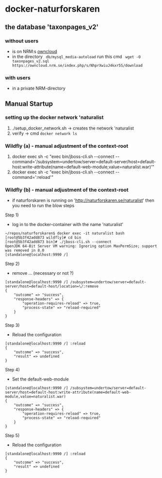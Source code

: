 # docker-naturforskaren

## the database 'taxonpages_v2'

### without users
- is on NRM:s [owncloud](https://owncloud.nrm.se/index.php/s/NhprXwiuJ4kxr5S/download)
-  in the directory ``` db/mysql_media-autoload``` run this cmd  ```  wget -O taxonpages_v2.sql https://owncloud.nrm.se/index.php/s/NhprXwiuJ4kxr5S/download ```
 

### with users
- in a private NRM-directory

## Manual Startup

### setting up the docker network 'naturalist
1. ./setup_docker_network.sh -> creates the network 'naturalist
2. verify -> cmd ``` docker network ls ```

### Wildfly (a) - manual adjustment of the context-root
1. docker exec sh -c "exec bin/jboss-cli.sh --connect --command='/subsystem=undertow/server=default-server/host=default-host:write-attribute(name=default-web-module,value=naturalist.war)'" 
2. docker exec sh -c "exec bin/jboss-cli.sh --connect --command=':reload'"

###  Wildfly (b) - manual adjustment of the context-root
- if naturforskaren is running on 'http://naturforskaren.se/naturalist' then you need to run the blow steps

Step 1)
- log in to the docker-container with the name 'naturalist'

```
~/repos/naturforskaren$ docker exec -it naturalist bash
[root@5b3f42add873 wildfly]# cd bin
[root@5b3f42add873 bin]# ./jboss-cli.sh --connect
OpenJDK 64-Bit Server VM warning: Ignoring option MaxPermSize; support was removed in 8.0
[standalone@localhost:9990 /] 
``` 

Step 2)
- remove ... (necessary or not ?) 

```
[standalone@localhost:9990 /] /subsystem=undertow/server=default-server/host=default-host/location=\/:remove
{
    "outcome" => "success",
    "response-headers" => {
        "operation-requires-reload" => true,
        "process-state" => "reload-required"
    }
}

```


Step 3) 
- Reload the configuration
```
[standalone@localhost:9990 /] :reload
{
    "outcome" => "success",
    "result" => undefined
}
``` 

Step 4)
- Set the default-web-module 

``` 
[standalone@localhost:9990 /] /subsystem=undertow/server=default-server/host=default-host:write-attribute(name=default-web-module,value=naturalist.war)
{
    "outcome" => "success",
    "response-headers" => {
        "operation-requires-reload" => true,
        "process-state" => "reload-required"
    }
}
``` 

Step 5) 
- Reload the configuration
```
[standalone@localhost:9990 /] :reload
{
    "outcome" => "success",
    "result" => undefined
}
``` 

